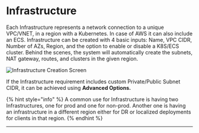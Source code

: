 # Infrastructure

Each Infrastructure represents a network connection to a unique VPC/VNET, in a region with a Kubernetes. In case of AWS it can also include an ECS. Infrastructure can be created with 4 basic inputs: Name, VPC CIDR, Number of AZs, Region, and the option to enable or disable a K8S/ECS cluster. Behind the scenes, the system will automatically create the subnets, NAT gateway, routes, and clusters in the given region.

![Infrastructure Creation Screen](<../../.gitbook/assets/image (12) (4).png>)

If the Infrastructure requirement includes custom Private/Public Subnet CIDR, it can be achieved using  **Advanced Options.**

{% hint style="info" %}
A common use for Infrastructure is having two Infrastructures, one for prod and one for non-prod. Another one is having an infrastructure in a different region either for DR or localized deployments for clients in that region.
{% endhint %}

***
